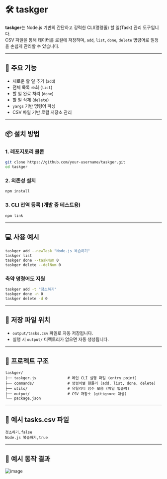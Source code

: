# 🛠️ taskger

**taskger**는 Node.js 기반의 간단하고 강력한 CLI(명령줄) 할 일(Task) 관리 도구입니다.  
CSV 파일을 통해 데이터를 로컬에 저장하며, `add`, `list`, `done`, `delete` 명령어로 일정을 손쉽게 관리할 수 있습니다.

---

## 🚀 주요 기능

- 새로운 할 일 추가 (`add`)
- 전체 목록 조회 (`list`)
- 할 일 완료 처리 (`done`)
- 할 일 삭제 (`delete`)
- `yargs` 기반 명령어 파싱
- CSV 파일 기반 로컬 저장소 관리

---

## 📦 설치 방법

### 1. 레포지토리 클론

```bash
git clone https://github.com/your-username/taskger.git
cd taskger
```

### 2. 의존성 설치

```bash
npm install
```

### 3. CLI 전역 등록 (개발 중 테스트용)

```bash
npm link
```

---

## 💻 사용 예시

```bash
taskger add --newTask "Node.js 복습하기"
taskger list
taskger done --taskNum 0
taskger delete --delNum 0
```

### 축약 명령어도 지원

```bash
taskger add -t "청소하기"
taskger done -n 0
taskger delete -d 0
```

---

## 🧾 저장 파일 위치

- `output/tasks.csv` 파일로 자동 저장됩니다.
- 실행 시 `output/` 디렉토리가 없으면 자동 생성됩니다.

---

## 📁 프로젝트 구조

```
taskger/
├── taskger.js              # 메인 CLI 실행 파일 (entry point)
├── commands/               # 명령어별 핸들러 (add, list, done, delete)
├── utils/                  # 유틸리티 함수 모음 (파일 입출력)
├── output/                 # CSV 저장소 (gitignore 대상)
└── package.json
```

---

## 📄 예시 tasks.csv 파일

```
청소하기,false
Node.js 복습하기,true
```

---

## 📄 예시 동작 결과

![image](https://github.com/user-attachments/assets/ee4a5786-9628-4ed3-9863-f6b37f0a822a)


